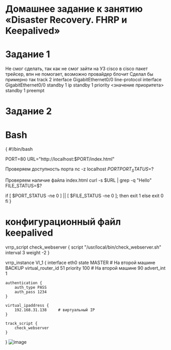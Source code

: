 # Домашнее задание к занятию «Disaster Recovery. FHRP и Keepalived»
# Задание 1
Не смог сделать, так как не смог зайти на УЗ cisco в cisco пакет трейсер, впн не помогает, возможно провайдер блочит
Сделал бы примерно так
track 2 interface GigabitEthernet0/0 line-protocol
interface GigabitEthernet0/0
 standby 1 ip <HSRP-IP>
 standby 1 priority <значение приоритета>
 standby 1 preempt
 # Задание 2
# Bash
{ 
#!/bin/bash

PORT=80
URL="http://localhost:$PORT/index.html"

 Проверяем доступность порта
nc -z localhost $PORT
PORT_STATUS=$?

 Проверяем наличие файла index.html
curl -s $URL | grep -q "Hello"
FILE_STATUS=$?

if [ $PORT_STATUS -ne 0 ] || [ $FILE_STATUS -ne 0 ]; then
    exit 1
else
    exit 0
fi
}
# конфигурационный файл keepalived

vrrp_script check_webserver {
    script "/usr/local/bin/check_webserver.sh"
    interval 3
    weight -2
}

vrrp_instance VI_1 {
    interface eth0
    state MASTER          # На второй машине  BACKUP
    virtual_router_id 51
    priority 100          # На второй машине  90
    advert_int 1

    authentication {
        auth_type PASS
        auth_pass 1234
    }

    virtual_ipaddress {
        192.168.31.138     # виртуальный IP
    }

    track_script {
        check_webserver
    }
}
![image](https://github.com/user-attachments/assets/47b172db-6e0d-4389-b669-cabae587c4af)
